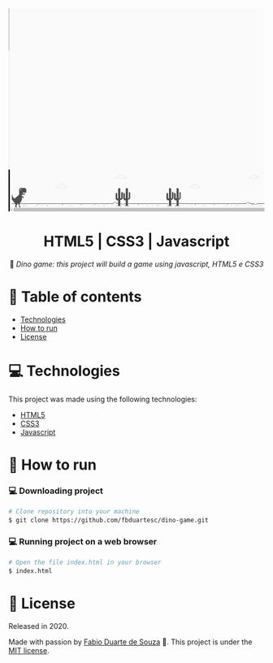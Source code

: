 <div align="center">
  <img alt="Dino game" src="dino-game.png" height="400px" />    
  <h1>HTML5 | CSS3 | Javascript</h1>

 :rocket: *Dino game: this project will build a game using javascript, HTML5 e CSS3*
  </div>

# :pushpin: Table of contents

- [Technologies](#computer-technologies)
- [How to run](#construction_worker-how-to-run)
- [License](#closed_book-license)

# :computer: Technologies

This project was made using the following technologies:

<ul>
  <li><a href="https://www.w3schools.com/html/">HTML5</a></li>
  <li><a href="https://developer.mozilla.org/pt-BR/docs/Web/CSS">CSS3</a></li>
  <li><a href="https://developer.mozilla.org/pt-BR/docs/Web/JavaScript">Javascript</a></li>
</ul>

# :construction_worker: How to run

### :computer: Downloading project 

```bash
# Clone repository into your machine
$ git clone https://github.com/fbduartesc/dino-game.git
```

### 💻 Running project on a web browser

```bash
# Open the file index.html in your browser
$ index.html
```

# :closed_book: License

Released in 2020.

Made with passion by [Fabio Duarte de Souza](https://github.com/fbduartesc) 🚀.
This project is under the [MIT license](https://github.com/fbduartesc/dino-game/blob/master/LICENSE).
